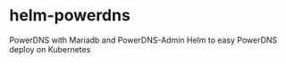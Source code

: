 # helm-powerdns
PowerDNS with Mariadb and PowerDNS-Admin Helm to easy PowerDNS deploy on Kubernetes
